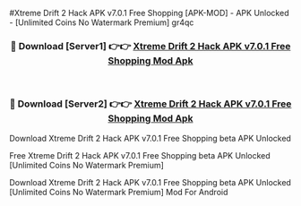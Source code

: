 #Xtreme Drift 2 Hack APK v7.0.1 Free Shopping [APK-MOD] - APK Unlocked - [Unlimited Coins No Watermark Premium] gr4qc



<div align="center">

<h3>🔴 Download [Server1] 👉👉 <a href="https://momento.my/?title=Xtreme_Drift_2_Hack_APK_v7.0.1_Free_Shopping">Xtreme Drift 2 Hack APK v7.0.1 Free Shopping Mod Apk</a></h3><br>

<h3>🔴 Download [Server2] 👉👉 <a href="https://momento.my/?title=Xtreme_Drift_2_Hack_APK_v7.0.1_Free_Shopping">Xtreme Drift 2 Hack APK v7.0.1 Free Shopping Mod Apk</a></h3>
</div>



Download Xtreme Drift 2 Hack APK v7.0.1 Free Shopping beta APK Unlocked

Free Xtreme Drift 2 Hack APK v7.0.1 Free Shopping beta APK Unlocked [Unlimited Coins No Watermark Premium]

Download Xtreme Drift 2 Hack APK v7.0.1 Free Shopping beta APK Unlocked [Unlimited Coins No Watermark Premium] Mod For Android
